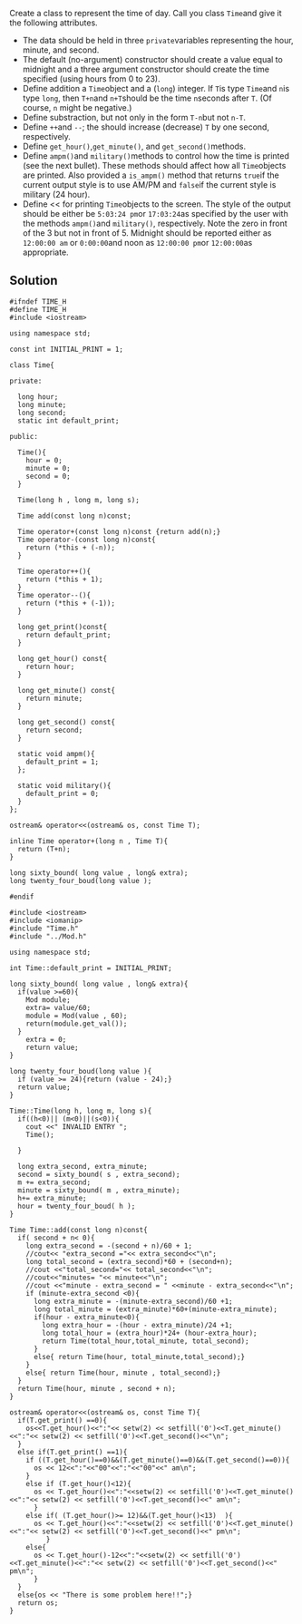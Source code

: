 
Create a class to represent the time of day. Call you class ```Time```and give it the following attributes.

* The data should be held in three ```private```variables representing the hour, minute, and second.
* The default (no-argument) constructor should create a value equal to midnight and a three argument constructor should create the time specified (using hours from 0 to 23).
* Define addition a ```Time```object and a (```long```) integer. If ```T```is type ```Time```and ```n```is type ```long```, then ```T+n```and ```n+T```should be the time ```n```seconds after ```T```. (Of course, ```n``` might be negative.)
* Define substraction, but not only in the form ```T-n```but not ```n-T```.
* Define ```++```and ```--```; the should increase (decrease) ```T``` by one second, respectively.
* Define ```get_hour()```,```get_minute()```, and ```get_second()```methods.
* Define ```ampm()```and ```military()```methods to control how the time is printed (see the next bullet). These methods should affect how all ```Time```objects are printed. Also provided a ```is_ampm()``` method that returns ```true```if the current output style is to use AM/PM and ```false```if the current style is military (24 hour).
* Define << for printing ```Time```objects to the screen. The style of the output should be either be ```5:03:24 pm```or ```17:03:24```as specified by the user with the methods ```ampm()```and ```military()```, respectively. Note the zero in front of the 3 but not in front of 5. Midnight should be reported either as ```12:00:00 am``` or ```0:00:00```and noon as ```12:00:00 pm```or ```12:00:00```as appropriate.


## Solution



``` 
#ifndef TIME_H
#define TIME_H
#include <iostream>

using namespace std;

const int INITIAL_PRINT = 1;

class Time{

private:

  long hour;
  long minute;
  long second;
  static int default_print;

public:

  Time(){
    hour = 0;
    minute = 0;
    second = 0;
  }

  Time(long h , long m, long s);

  Time add(const long n)const;

  Time operator+(const long n)const {return add(n);}
  Time operator-(const long n)const{
    return (*this + (-n));
  }

  Time operator++(){
    return (*this + 1);
  }
  Time operator--(){
    return (*this + (-1));
  }

  long get_print()const{
    return default_print;
  }

  long get_hour() const{
    return hour;
  }

  long get_minute() const{
    return minute;
  }

  long get_second() const{
    return second;
  }

  static void ampm(){
    default_print = 1;
  };

  static void military(){
    default_print = 0;
  }
};

ostream& operator<<(ostream& os, const Time T);

inline Time operator+(long n , Time T){
  return (T+n);
}

long sixty_bound( long value , long& extra);
long twenty_four_boud(long value );

#endif

```


```
#include <iostream>
#include <iomanip>
#include "Time.h"
#include "../Mod.h"

using namespace std;

int Time::default_print = INITIAL_PRINT;

long sixty_bound( long value , long& extra){
  if(value >=60){
    Mod module;
    extra= value/60;
    module = Mod(value , 60);
    return(module.get_val());
  }
    extra = 0;
    return value;
}

long twenty_four_boud(long value ){
  if (value >= 24){return (value - 24);}
  return value;
}

Time::Time(long h, long m, long s){
  if((h<0)|| (m<0)||(s<0)){
    cout <<" INVALID ENTRY ";
    Time();

  }

  long extra_second, extra_minute;
  second = sixty_bound( s , extra_second);
  m += extra_second;
  minute = sixty_bound( m , extra_minute);
  h+= extra_minute;
  hour = twenty_four_boud( h );
}

Time Time::add(const long n)const{
  if( second + n< 0){
    long extra_second = -(second + n)/60 + 1;
    //cout<< "extra_second ="<< extra_second<<"\n";
    long total_second = (extra_second)*60 + (second+n);
    //cout <<"total_second="<< total_second<<"\n";
    //cout<<"minutes= "<< minute<<"\n";
    //cout <<"minute - extra_second = " <<minute - extra_second<<"\n";
    if (minute-extra_second <0){
      long extra_minute = -(minute-extra_second)/60 +1;
      long total_minute = (extra_minute)*60+(minute-extra_minute);
      if(hour - extra_minute<0){
        long extra_hour = -(hour - extra_minute)/24 +1;
        long total_hour = (extra_hour)*24+ (hour-extra_hour);
        return Time(total_hour,total_minute, total_second);
      }
      else{ return Time(hour, total_minute,total_second);}
    }
    else{ return Time(hour, minute , total_second);}
  }
  return Time(hour, minute , second + n);
}

ostream& operator<<(ostream& os, const Time T){
  if(T.get_print() ==0){
    os<<T.get_hour()<<":"<< setw(2) << setfill('0')<<T.get_minute()<<":"<< setw(2) << setfill('0')<<T.get_second()<<"\n";
  }
  else if(T.get_print() ==1){
    if ((T.get_hour()==0)&&(T.get_minute()==0)&&(T.get_second()==0)){
      os << 12<<":"<<"00"<<":"<<"00"<<" am\n";
    }
    else if (T.get_hour()<12){
      os << T.get_hour()<<":"<<setw(2) << setfill('0')<<T.get_minute()<<":"<< setw(2) << setfill('0')<<T.get_second()<<" am\n";
      }
    else if( (T.get_hour()>= 12)&&(T.get_hour()<13)  ){
      os << T.get_hour()<<":"<<setw(2) << setfill('0')<<T.get_minute()<<":"<< setw(2) << setfill('0')<<T.get_second()<<" pm\n";
         }
    else{
      os << T.get_hour()-12<<":"<<setw(2) << setfill('0')<<T.get_minute()<<":"<< setw(2) << setfill('0')<<T.get_second()<<" pm\n";
      }
  }
  else{os << "There is some problem here!!";}
  return os;
}

